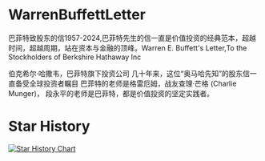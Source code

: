 # WarrenBuffettLetter
巴菲特致股东的信1957-2024,巴菲特先生的信一直是价值投资的经典范本，超越时间，超越周期，站在资本与金融的顶峰。Warren E. Buffett's Letter,To the Stockholders of Berkshire Hathaway Inc

伯克希尔·哈撒韦，巴菲特旗下投资公司
几十年来，这位“奥马哈先知”的股东信一直备受全球投资者瞩目
巴菲特的老师是格雷厄姆，战友查理·芒格 (Charlie Munger)， 段永平的老师是巴菲特，都是价值投资的坚定实践者。



# Star History

[![Star History Chart](https://api.star-history.com/svg?repos=fenwii/WarrenBuffettLetter&type=Date)](https://star-history.com/#fenwii/WarrenBuffettLetter&Date)


